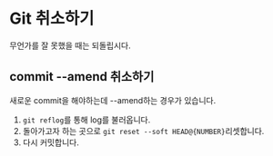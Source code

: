 # Git 취소하기

무언가를 잘 못했을 때는 되돌립시다.

## commit --amend 취소하기

새로운 commit을 해야하는데 --amend하는 경우가 있습니다.

1. `git reflog`를 통해 log를 불러옵니다.
2. 돌아가고자 하는 곳으로 `git reset --soft HEAD@{NUMBER}`리셋합니다.
3. 다시 커밋합니다.

